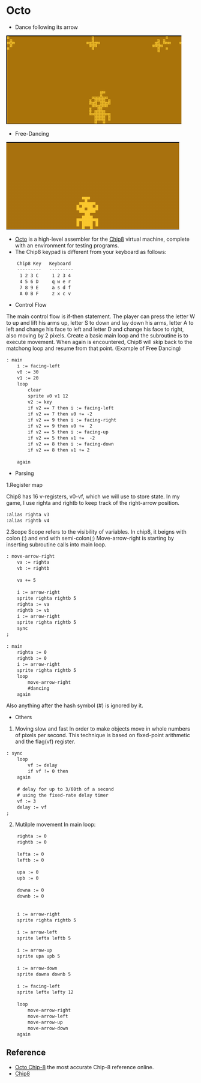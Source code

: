 Octo
====
- Dance following its arrow

![Dance following its arrow](https://github.com/jieren123/Octo_project/blob/master/gif/dancing_1.gif)
- Free-Dancing

![Dancing~ Dancing~ Dancing~](https://github.com/jieren123/Octo_project/blob/master/gif/dancing_2.gif)

- [Octo](http://johnearnest.github.io/Octo/) is a high-level assembler for the [Chip8](http://mattmik.com/chip8.html) virtual machine, complete with an environment for testing programs. 
- The Chip8 keypad is different from your keyboard as follows:
```
	Chip8 Key   Keyboard
	---------   ---------
	 1 2 3 C     1 2 3 4
	 4 5 6 D     q w e r
	 7 8 9 E     a s d f
	 A 0 B F     z x c v
```

- Control Flow

The main control flow is if-then statement. 
The player can press the letter W to up and lift his arms up, letter S to down and lay down his arms, letter A to left and change his face to left and letter D and change his face to right, also moving by 2 pixels. 
Create a basic main loop and the subroutine is to execute movement. When again is encountered, Chip8 will skip back to the matchong loop and resume from that point.
(Example of Free Dancing)
```
: main	
	i := facing-left 
	v0 := 30
	v1 := 20
	loop
		clear
		sprite v0 v1 12
		v2 := key
		if v2 == 7 then i := facing-left 
		if v2 == 7 then v0 += -2 
		if v2 == 9 then i := facing-right 
		if v2 == 9 then v0 +=  2
		if v2 == 5 then i := facing-up 
		if v2 == 5 then v1 +=  -2
		if v2 == 8 then i := facing-down 
		if v2 == 8 then v1 += 2 

	again
```

- Parsing 

1.Register map

Chip8 has 16 v-registers, v0-vf, which we will use to store state. In my game, I use righta and rightb to keep track of the right-arrow position.
```
:alias righta v3
:alias rightb v4
```

2.Scope
Scope refers to the visibility of variables.
In chip8, it beigns with colon (:) and end with semi-colon(;)  Move-arrow-right is starting by inserting subroutine calls into main loop.
```
: move-arrow-right
	va := righta
	vb := rightb 
	
	va += 5 
	
	i := arrow-right
	sprite righta rightb 5
	righta := va
	rightb := vb
	i := arrow-right
	sprite righta rightb 5
	sync
;

: main 
	righta := 0
	rightb := 0
	i := arrow-right
	sprite righta rightb 5
	loop 
		move-arrow-right
		#dancing
	again

```
Also anything after the hash symbol (#) is ignored by it.

- Others 

1. Moving slow and fast 
In order to make objects move in whole numbers of pixels per second. This technique is based on fixed-point arithmetic and the flag(vf) register. 

```
: sync
	loop
		vf := delay
		if vf != 0 then
	again

	# delay for up to 3/60th of a second
	# using the fixed-rate delay timer
	vf := 3
	delay := vf
;
```

2. Mutilple movement 
In main loop:
```
	righta := 0
	rightb := 0

	lefta := 0
	leftb := 0

	upa := 0
	upb := 0

	downa := 0
	downb := 0


	i := arrow-right
	sprite righta rightb 5
	
	i := arrow-left
	sprite lefta leftb 5

	i := arrow-up
	sprite upa upb 5

	i := arrow-down
	sprite downa downb 5

	i := facing-left 
	sprite leftx lefty 12
	
	loop 
		move-arrow-right
		move-arrow-left
		move-arrow-up
		move-arrow-down
	again
```


## Reference 

- [Octo Chip-8](https://github.com/JohnEarnest/Octo) the most accurate Chip-8 reference online.
- [Chip8](http://mattmik.com/chip8.html)
